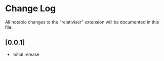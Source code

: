 # Change Log

All notable changes to the "relativiser" extension will be documented in this file.

## [0.0.1]

- Initial release
